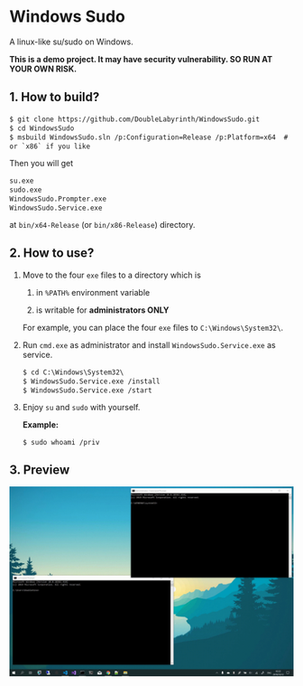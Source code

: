 # Windows Sudo

A linux-like su/sudo on Windows. 

__This is a demo project. It may have security vulnerability. SO RUN AT YOUR OWN RISK.__

## 1. How to build?

```console
$ git clone https://github.com/DoubleLabyrinth/WindowsSudo.git
$ cd WindowsSudo
$ msbuild WindowsSudo.sln /p:Configuration=Release /p:Platform=x64  # or `x86` if you like
```

Then you will get 

```
su.exe
sudo.exe
WindowsSudo.Prompter.exe
WindowsSudo.Service.exe
```

at `bin/x64-Release` (or `bin/x86-Release`) directory.

## 2. How to use?

1. Move to the four `exe` files to a directory which is 

   1. in `%PATH%` environment variable
   
   2.  is writable for __administrators ONLY__

   For example, you can place the four `exe` files to `C:\Windows\System32\`.

2. Run `cmd.exe` as administrator and install `WindowsSudo.Service.exe` as service.

   ```console
   $ cd C:\Windows\System32\
   $ WindowsSudo.Service.exe /install
   $ WindowsSudo.Service.exe /start
   ```

3. Enjoy `su` and `sudo` with yourself.

   __Example:__

   ```console
   $ sudo whoami /priv
   ```

## 3. Preview

![Preview.gif](doc/Preview.gif)
